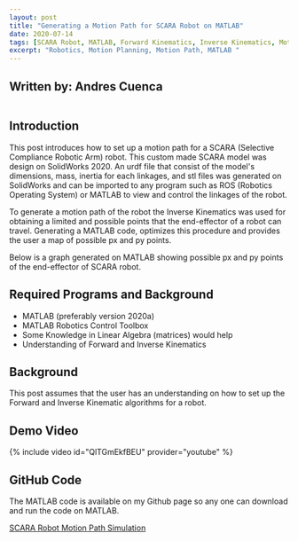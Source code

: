 ```yaml
---
layout: post
title: "Generating a Motion Path for SCARA Robot on MATLAB"
date: 2020-07-14
tags: [SCARA Robot, MATLAB, Forward Kinematics, Inverse Kinematics, Motion Path, Robotics]
excerpt: "Robotics, Motion Planning, Motion Path, MATLAB "
---
```


## Written by: Andres Cuenca

<img src="{{ site.url }}{{ site.baseurl }}/images/robotMotionPlant/scara_robot_model3.jpg" alt="">

## Introduction

This post introduces how to set up a motion path for a SCARA (Selective Compliance Robotic Arm) robot.
This custom made SCARA model was design on SolidWorks 2020. An urdf file that consist of the model's
dimensions, mass, inertia for each linkages, and stl files was generated on SolidWorks and can be imported to any
program such as ROS (Robotics Operating System) or MATLAB to view and control the linkages of the robot.

To generate a motion path of the robot the Inverse Kinematics was used for obtaining a limited and possible points that the end-effector
of a robot can travel. Generating a MATLAB code, optimizes this procedure and provides the user a map of possible px and py points.

Below is a graph generated on MATLAB showing possible px and py points of the end-effector of SCARA robot.
<img src="{{ site.url }}{{ site.baseurl }}/images/robotMotionPlant/PointsRRPR_robot.jpg" alt="">


## Required Programs and Background
* MATLAB (preferably version 2020a)
* MATLAB Robotics Control Toolbox
* Some Knowledge in Linear Algebra (matrices) would help
* Understanding of Forward and Inverse Kinematics


## Background

This post assumes that the user has an understanding on how to set up the Forward and Inverse Kinematic algorithms for a robot.  

## Demo Video


{% include video id="QlTGmEkfBEU" provider="youtube" %}


## GitHub Code
The MATLAB code is available on my Github page so any one can download and run the code on MATLAB.

[SCARA Robot Motion Path Simulation](https://github.com/Cuenca-Andres/RoboticsControlsSystem/blob/master/SCARA_Motion_Path_Simulation)
